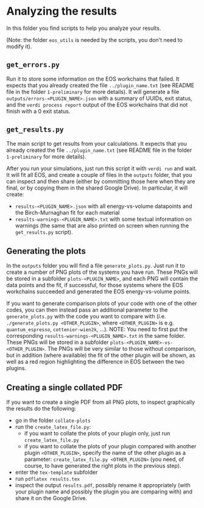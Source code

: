 # Analyzing the results

In this folder you find scripts to help you analyze your results.

(Note: the folder `eos_utils` is needed by the scripts, you don't need to modify it).

## `get_errors.py`

Run it to store some information on the EOS workchains that failed.
It expects that you already created the file `../plugin_name.txt` (see README file in the folder `1-preliminary` for more details). It will generate a file `outputs/errors-<PLUGIN_NAME>.json` with a summary of UUIDs, exit status, and the `verdi process report` output of the EOS workchains that did not finish with a 0 exit status.

## `get_results.py`

The main script to get results from your calculations.
It expects that you already created the file `../plugin_name.txt` (see README file in the folder `1-preliminary` for more details).

After you run your simulations, just run this script it with `verdi run` and wait.
It will fit all EOS, and create a couple of files in the `outputs` folder, that you can inspect and then share (either by committing those here when they are final, or by copying them in the shared Google Drive).
In particular, it will create:
- `results-<PLUGIN_NAME>.json` with all energy-vs-volume datapoints and the Birch-Murnaghan fit for each material
- `results-warnings-<PLUGIN_NAME>.txt` with some textual information on warnings (the same that are also printed on screen when running the `get_results.py` script).

## Generating the plots
In the `outputs` folder you will find a file `generate_plots.py`. Just run it to create a number of PNG plots of the systems you have run. These PNGs will be stored in a subfolder `plots-<PLUGIN_NAME>`, and each PNG will contain the data points and the fit, if successful, for those systems where the EOS workchains succeeded and generated the EOS energy-vs-volume points.

If you want to generate comparison plots of your code with one of the other codes, you can then instead pass an additional parameter to the `generate_plots.py` with the code you want to compare with (i.e. `./generate_plots.py <OTHER_PLUGIN>`, where `<OTHER_PLUGIN>` is e.g. `quantum_espresso`, `cottenier-wien2k`, ...). NOTE: You need to first put the corresponding `results-warnings-<PLUGIN_NAME>.txt` in the same folder.
These PNGs will be stored in a subfolder `plots-<PLUGIN_NAME>-vs-<OTHER_PLUGIN>`. The PNGs will be very similar to those without comparison, but in addition (where available) the fit of the other plugin will be shown, as well as a red region highlighting the difference in EOS between the two plugins.

## Creating a single collated PDF
If you want to create a single PDF from all PNG plots, to inspect graphically the results do the following:

- go in the folder `collate-plots`
- run the `create_latex_file.py`:
  - if you want to collate the plots of your plugin only, just run `create_latex_file.py`
  - if you want to collate the plots of your plugin compared with another plugin `<OTHER_PLUGIN>`, specify the name of the other plugin as a parameter: `create_latex_file.py <OTHER_PLUGIN>` (you need, of course, to have generated the right plots in the previous step).
- enter the `tex-template` subfolder
- run `pdflatex results.tex`
- inspect the output `results.pdf`, possibly rename it appropriately (with your plugin name and possibly the plugin you are comparing with) and share it on the Google Drive.

